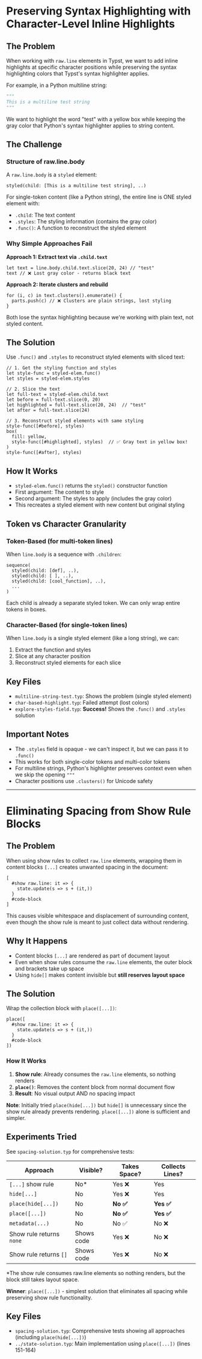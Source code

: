 # Preserving Syntax Highlighting with Character-Level Inline Highlights

## The Problem

When working with `raw.line` elements in Typst, we want to add inline highlights at specific character positions while preserving the syntax highlighting colors that Typst's syntax highlighter applies.

For example, in a Python multiline string:
```python
"""
This is a multiline test string
"""
```

We want to highlight the word "test" with a yellow box while keeping the gray color that Python's syntax highlighter applies to string content.

## The Challenge

### Structure of raw.line.body

A `raw.line.body` is a `styled` element:
```typst
styled(child: [This is a multiline test string], ..)
```

For single-token content (like a Python string), the entire line is ONE styled element with:
- `.child`: The text content
- `.styles`: The styling information (contains the gray color)
- `.func()`: A function to reconstruct the styled element

### Why Simple Approaches Fail

**Approach 1: Extract text via `.child.text`**
```typst
let text = line.body.child.text.slice(20, 24) // "test"
text // ❌ Lost gray color - returns black text
```

**Approach 2: Iterate clusters and rebuild**
```typst
for (i, c) in text.clusters().enumerate() {
  parts.push(c) // ❌ Clusters are plain strings, lost styling
}
```

Both lose the syntax highlighting because we're working with plain text, not styled content.

## The Solution

Use `.func()` and `.styles` to reconstruct styled elements with sliced text:

```typst
// 1. Get the styling function and styles
let style-func = styled-elem.func()
let styles = styled-elem.styles

// 2. Slice the text
let full-text = styled-elem.child.text
let before = full-text.slice(0, 20)
let highlighted = full-text.slice(20, 24)  // "test"
let after = full-text.slice(24)

// 3. Reconstruct styled elements with same styling
style-func([#before], styles)
box(
  fill: yellow,
  style-func([#highlighted], styles)  // ✅ Gray text in yellow box!
)
style-func([#after], styles)
```

## How It Works

- `styled-elem.func()` returns the `styled()` constructor function
- First argument: The content to style
- Second argument: The styles to apply (includes the gray color)
- This recreates a styled element with new content but original styling

## Token vs Character Granularity

### Token-Based (for multi-token lines)

When `line.body` is a sequence with `.children`:
```typst
sequence(
  styled(child: [def], ..),
  styled(child: [ ], ..),
  styled(child: [cool_function], ..),
  ...
)
```

Each child is already a separate styled token. We can only wrap entire tokens in boxes.

### Character-Based (for single-token lines)

When `line.body` is a single styled element (like a long string), we can:
1. Extract the function and styles
2. Slice at any character position
3. Reconstruct styled elements for each slice

## Key Files

- `multiline-string-test.typ`: Shows the problem (single styled element)
- `char-based-highlight.typ`: Failed attempt (lost colors)
- `explore-styles-field.typ`: **Success!** Shows the `.func()` and `.styles` solution

## Important Notes

- The `.styles` field is opaque - we can't inspect it, but we can pass it to `.func()`
- This works for both single-color tokens and multi-color tokens
- For multiline strings, Python's highlighter preserves context even when we skip the opening `"""`
- Character positions use `.clusters()` for Unicode safety

---

# Eliminating Spacing from Show Rule Blocks

## The Problem

When using show rules to collect `raw.line` elements, wrapping them in content blocks `[...]` creates unwanted spacing in the document:

```typst
[
  #show raw.line: it => {
    state.update(s => s + (it,))
  }
  #code-block
]
```

This causes visible whitespace and displacement of surrounding content, even though the show rule is meant to just collect data without rendering.

## Why It Happens

- Content blocks `[...]` are rendered as part of document layout
- Even when show rules consume the `raw.line` elements, the outer block and brackets take up space
- Using `hide[]` makes content invisible but **still reserves layout space**

## The Solution

Wrap the collection block with `place([...])`:

```typst
place([
  #show raw.line: it => {
    state.update(s => s + (it,))
  }
  #code-block
])
```

### How It Works

1. **Show rule**: Already consumes the `raw.line` elements, so nothing renders
2. **`place()`**: Removes the content block from normal document flow
3. **Result**: No visual output AND no spacing impact

**Note**: Initially tried `place(hide[...])` but `hide[]` is unnecessary since the show rule already prevents rendering. `place([...])` alone is sufficient and simpler.

## Experiments Tried

See `spacing-solution.typ` for comprehensive tests:

| Approach | Visible? | Takes Space? | Collects Lines? |
|----------|----------|--------------|-----------------|
| `[...]` show rule | No* | Yes ❌ | Yes |
| `hide[...]` | No | Yes ❌ | Yes |
| `place(hide[...])` | No | **No ✅** | **Yes ✅** |
| `place([...])` | No | **No ✅** | **Yes ✅** |
| `metadata(...)` | No | No ✅ | No ❌ |
| Show rule returns `none` | Shows code | Yes ❌ | No ❌ |
| Show rule returns `[]` | Shows code | Yes ❌ | No ❌ |

*The show rule consumes raw.line elements so nothing renders, but the block still takes layout space.

**Winner**: `place([...])` - simplest solution that eliminates all spacing while preserving show rule functionality.

## Key Files

- `spacing-solution.typ`: Comprehensive tests showing all approaches (including `place(hide[...])`)
- `../state-solution.typ`: Main implementation using `place([...])` (lines 151-164)
